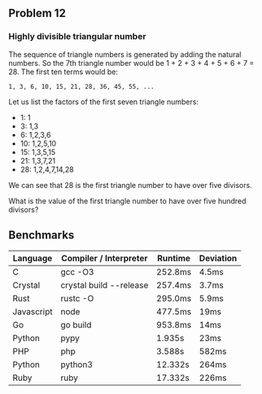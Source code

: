 ## Problem 12
### Highly divisible triangular number

The sequence of triangle numbers is generated by adding the natural numbers. So the 7th triangle number would be 1 + 2 + 3 + 4 + 5 + 6 + 7 = 28. The first ten terms would be:

```
1, 3, 6, 10, 15, 21, 28, 36, 45, 55, ...
```

Let us list the factors of the first seven triangle numbers:

* 1:  1
* 3:  1,3
* 6:  1,2,3,6
* 10: 1,2,5,10
* 15: 1,3,5,15
* 21: 1,3,7,21
* 28: 1,2,4,7,14,28

We can see that 28 is the first triangle number to have over five divisors.

What is the value of the first triangle number to have over five hundred divisors?

## Benchmarks

| Language   | Compiler / Interpreter  | Runtime  | Deviation |
| ---------- | ----------------------- | -------- | --------- |
| C          | gcc -O3                 | 252.8ms  | 4.5ms     |
| Crystal    | crystal build --release | 257.4ms  | 3.7ms     |
| Rust       | rustc -O                | 295.0ms  | 5.9ms     |
| Javascript | node                    | 477.5ms  | 19ms      |
| Go         | go build                | 953.8ms  | 14ms      |
| Python     | pypy                    | 1.935s   | 23ms      |
| PHP        | php                     | 3.588s   | 582ms     |
| Python     | python3                 | 12.332s  | 264ms     |
| Ruby       | ruby                    | 17.332s  | 226ms     |
